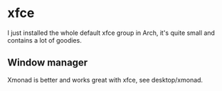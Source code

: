 # xfce #

I just installed the whole default xfce group in Arch, it's quite small and contains a lot of goodies. 

## Window manager ##

Xmonad is better and works great with xfce, see desktop/xmonad.
